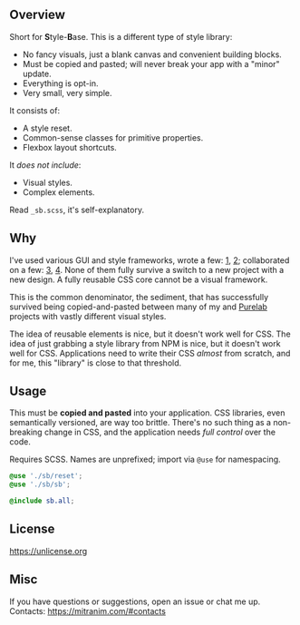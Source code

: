 ## Overview

Short for **S**tyle-**B**ase. This is a different type of style library:

* No fancy visuals, just a blank canvas and convenient building blocks.
* Must be copied and pasted; will never break your app with a "minor" update.
* Everything is opt-in.
* Very small, very simple.

It consists of:

  * A style reset.
  * Common-sense classes for primitive properties.
  * Flexbox layout shortcuts.

It _does not include_:

  * Visual styles.
  * Complex elements.

Read `_sb.scss`, it's self-explanatory.

## Why

I've used various GUI and style frameworks, wrote a few: [1](https://mitranim.com/stylific/), [2](https://mitranim.com/stylific-lite/); collaborated on a few: [3](https://github.com/aristovn/stylebox), [4](https://github.com/purelabio/purelab-ui). None of them fully survive a switch to a new project with a new design. A fully reusable CSS core cannot be a visual framework.

This is the common denominator, the sediment, that has successfully survived being copied-and-pasted between many of my and [Purelab](http://purelab.io) projects with vastly different visual styles.

The idea of reusable elements is nice, but it doesn't work well for CSS. The idea of just grabbing a style library from NPM is nice, but it doesn't work well for CSS. Applications need to write their CSS _almost_ from scratch, and for me, this "library" is close to that threshold.

## Usage

This must be **copied and pasted** into your application. CSS libraries, even semantically versioned, are way too brittle. There's no such thing as a non-breaking change in CSS, and the application needs _full control_ over the code.

Requires SCSS. Names are unprefixed; import via `@use` for namespacing.

```scss
@use './sb/reset';
@use './sb/sb';

@include sb.all;
```

## License

https://unlicense.org

## Misc

If you have questions or suggestions, open an issue or chat me up. Contacts: https://mitranim.com/#contacts
